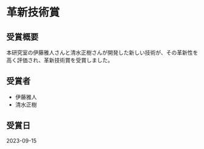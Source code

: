# 革新技術賞

## 受賞概要

本研究室の伊藤雅人さんと清水正樹さんが開発した新しい技術が、その革新性を高く評価され、革新技術賞を受賞しました。

## 受賞者

- 伊藤雅人
- 清水正樹

## 受賞日

2023-09-15 